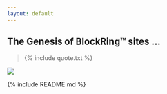 ```yaml
---
layout: default
---
```

## The Genesis of BlockRing™ sites ...

> {% include quote.txt %}

![](https://cdn.statically.io/picsum/seed/{{site.data.qm.qm[-1]}}/1200/600)

{% include README.md %}




